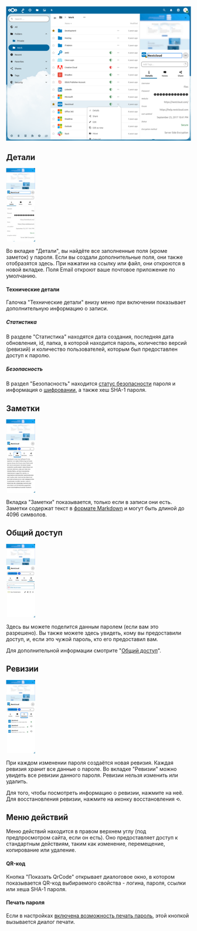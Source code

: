 ![Список паролей с информацией о выбранном пароле](../_files/password-details.png)

## Детали
[![Раздел информации о пароле](../_files/_previews/password-details-details.jpg)](../_files/password-details-details.png)

Во вкладке "Детали", вы найдёте все заполненные поля (кроме заметок) у пароля. Если вы создали дополнительные поля, они также отобразятся здесь.
При нажатии на ссылку или файл, они откроются в новой вкладке.
Поля Email откроют ваше почтовое приложение по умолчанию.

#### Технические детали
Галочка "Технические детали" внизу меню при включении показывает дополнительную информацию о записи.

##### Статистика
В разделе "Статистика" находятся дата создания, последняя дата обновления, id, папка, в которой находится пароль, количество версий (ревизий) и количество пользователей, которым был предоставлен доступ к паролю.

##### Безопасность
В раздел "Безопасность" находится [статус безопасности](./Password-Security-Status) пароля и информация о [шифровании](./Encryption/Encryption-Types), а также хеш SHA-1 пароля.

## Заметки
[![Заметки к паролю](../_files/_previews/password-details-notes.jpg)](../_files/password-details-notes.png)

Вкладка "Заметки" показывается, только если в записи они есть. Заметки содержат текст в [формате Markdown](./Markdown-Notes.md) и могут быть длиной до 4096 символов.

## Общий доступ
[![Общий доступ к паролю](../_files/_previews/password-details-sharing.jpg)](../_files/password-details-sharing.png)

Здесь вы можете поделится данным паролем (если вам это разрешено).
Вы также можете здесь увидеть, кому вы предоставили доступ, и, если это чужой пароль, кто его предоставил вам.

Для дополнительной информации смотрите "[Общий доступ](./Sharing-Passwords)".

## Ревизии
[![Ревизии пароля](../_files/_previews/password-details-revisions.jpg)](../_files/password-details-revisions.png)

При каждом изменении пароля создаётся новая ревизия.
Каждая ревизия хранит все данные о пароле.
Во вкладке "Ревизии" можно увидеть все ревизии данного пароля.
Ревизии нельзя изменить или удалить.

Для того, чтобы посмотреть информацию о ревизии, нажмите на неё.
Для восстановления ревизии, нажмите на иконку восстановления `⟲`.

## Меню действий
Меню действий находится в правом верхнем углу (под предпросмотром сайта, если он есть). Оно предоставляет доступ к стандартным действиям, таким как изменение, перемещение, копирование или удаление.

#### QR-код
Кнопка "Показать QrCode" открывает диалоговое окно, в котором показывается QR-код выбираемого свойства - логина, пароля, ссылки или хеша SHA-1 пароля.

#### Печать пароля
Если в настройках [включена возможность печать пароль](../Settings#show-print-option-expert-settings), этой кнопкой вызывается диалог печати.
